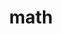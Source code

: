 ---
category: 4-letters
denotation: null
name: math
reference_link: https://www.etymonline.com/word/math
root_language: null
root_name: null
title: math
type: free
word_sums:
- respelling: math
  sum: 'Math + '
---